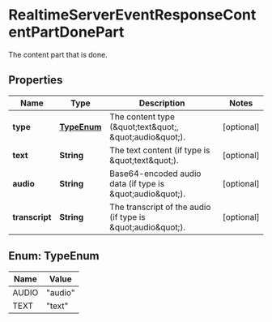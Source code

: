 

# RealtimeServerEventResponseContentPartDonePart

The content part that is done.

## Properties

| Name | Type | Description | Notes |
|------------ | ------------- | ------------- | -------------|
|**type** | [**TypeEnum**](#TypeEnum) | The content type (\&quot;text\&quot;, \&quot;audio\&quot;). |  [optional] |
|**text** | **String** | The text content (if type is \&quot;text\&quot;). |  [optional] |
|**audio** | **String** | Base64-encoded audio data (if type is \&quot;audio\&quot;). |  [optional] |
|**transcript** | **String** | The transcript of the audio (if type is \&quot;audio\&quot;). |  [optional] |



## Enum: TypeEnum

| Name | Value |
|---- | -----|
| AUDIO | &quot;audio&quot; |
| TEXT | &quot;text&quot; |



